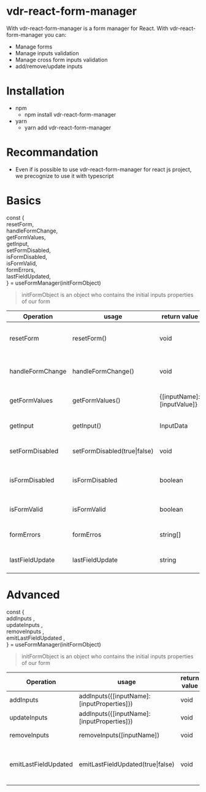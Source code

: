 # vdr-react-form-manager

With vdr-react-form-manager is a form manager for React. With vdr-react-form-manager
you can:

- Manage forms
- Manage inputs validation
- Manage cross form inputs validation
- add/remove/update inputs

# Installation

- npm
  - npm install vdr-react-form-manager
- yarn
  - yarn add vdr-react-form-manager

# Recommandation

- Even if is possible to use vdr-react-form-manager for react js project, we precognize to use
  it with typescript

# Basics

const {
<br />
resetForm,<br />
handleFormChange,<br />
getFormValues,<br />
getInput,<br />
setFormDisabled,<br />
isFormDisabled,<br />
isFormValid,<br />
formErrors,<br />
lastFieldUpdated,<br />
} = useFormManager(initFormObject)

> initFormObject is an object who contains the initial inputs properties of our form

| Operation        | usage                                 | return value               | description                           |
| ---------------- | ------------------------------------- | -------------------------- | ------------------------------------- |
| resetForm        | resetForm()                           | void                       | reset the form with the initialValues |
| handleFormChange | handleFormChange(<formOnChangeEvent>) | void                       | Form OnChange event listener          |
| getFormValues    | getFormValues()                       | {[inputName]:[inputValue]} | return an object with form values     |
| getInput         | getInput(<inputName>)                 | InputData                  | return the input properties           |
| setFormDisabled  | setFormDisabled(true\|false)          | void                       | enable or disable form                |
| isFormDisabled   | isFormDisabled                        | boolean                    | return the form disabled state        |
| isFormValid      | isFormValid                           | boolean                    | return the form validity              |
| formErrors       | formErros                             | string[]                   | return an array of form errors        |
| lastFieldUpdate  | lastFieldUpdate                       | string                     | return the last field updated         |

# Advanced

const {
<br />
addInputs
,<br />
updateInputs
,<br />
removeInputs
,<br />
emitLastFieldUpdated
,<br />
} = useFormManager(initFormObject)

> initFormObject is an object who contains the initial inputs properties of our form

| Operation            | usage                                       | return value | description                                                        |
| -------------------- | ------------------------------------------- | ------------ | ------------------------------------------------------------------ |
| addInputs            | addInputs({[inputName]: [inputProperties]}) | void         | add new input(s)                                                   |
| updateInputs         | addInputs({[inputName]: [inputProperties]}) | void         | update input(s)                                                    |
| removeInputs         | removeInputs([inputName])                   | void         | remove input(s)                                                    |
| emitLastFieldUpdated | emitLastFieldUpdated(true\|false)           | void         | true: lastFieldUpdate return a value <br /> false: lastFieldUpdate |

